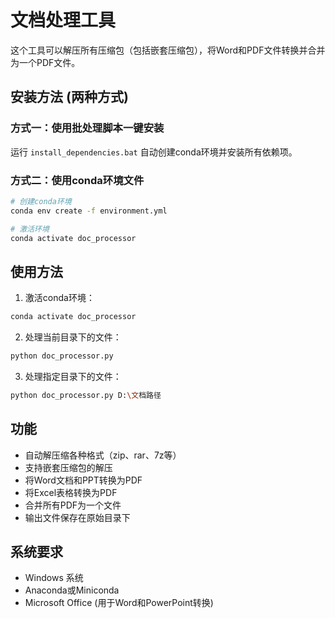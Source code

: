 # 文档处理工具

这个工具可以解压所有压缩包（包括嵌套压缩包），将Word和PDF文件转换并合并为一个PDF文件。

## 安装方法 (两种方式)

### 方式一：使用批处理脚本一键安装

运行 `install_dependencies.bat` 自动创建conda环境并安装所有依赖项。

### 方式二：使用conda环境文件

```bash
# 创建conda环境
conda env create -f environment.yml

# 激活环境
conda activate doc_processor
```

## 使用方法

1. 激活conda环境：
```bash
conda activate doc_processor
```

2. 处理当前目录下的文件：
```bash
python doc_processor.py
```

3. 处理指定目录下的文件：
```bash
python doc_processor.py D:\文档路径
```

## 功能

- 自动解压缩各种格式（zip、rar、7z等）
- 支持嵌套压缩包的解压
- 将Word文档和PPT转换为PDF
- 将Excel表格转换为PDF
- 合并所有PDF为一个文件
- 输出文件保存在原始目录下

## 系统要求

- Windows 系统
- Anaconda或Miniconda
- Microsoft Office (用于Word和PowerPoint转换) 